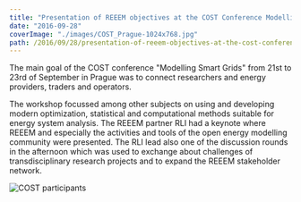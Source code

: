 ```yaml
---
title: "Presentation of REEEM objectives at the COST Conference Modelling Smart Grids in Prague"
date: "2016-09-28"
coverImage: "./images/COST_Prague-1024x768.jpg"
path: /2016/09/28/presentation-of-reeem-objectives-at-the-cost-conference-modelling-smart-grids-in-prague/
---
```


The main goal of the COST conference "Modelling Smart Grids" from 21st to 23rd of September in Prague was to connect researchers and energy providers, traders and operators.

The workshop focussed among other subjects on using and developing modern optimization, statistical and computational methods suitable for energy system analysis. The REEEM partner RLI had a keynote where REEEM and especially the activities and tools of the open energy modelling community were presented. The RLI lead also one of the discussion rounds in the afternoon which was used to exchange about challenges of transdisciplinary research projects and to expand the REEEM stakeholder network.

![COST participants](./images/COST_Prague-1024x768-300x225.jpg)
